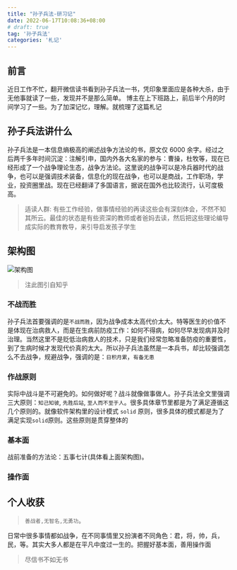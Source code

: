 ```yaml
---
title: "孙子兵法-研习记"
date: 2022-06-17T10:08:36+08:00
# draft: true
tag: '孙子兵法'
categories: '札记'
---
```



## 前言

近日工作不忙，翻开微信读书看到孙子兵法一书，凭印象里面应是各种大杀，由于无他事就读了一些，发现并不是那么简单。
博主在上下班路上，前后半个月的时间学习了一些。为了加深记忆，理解。就梳理了这篇札记


## 孙子兵法讲什么

孙子兵法是一本信息熵极高的阐述战争方法论的书，原文仅 6000 余字。经过之后两千多年时间沉淀：注解引申，国内外各大名家的参与：曹操，杜牧等，现在已经形成了一个战争理论生态，战争方法论。这里说的战争可以是冷兵器时代的战争，也可以是强调技术装备，信息化的现在战争，也可以是商战，工作职场，学业，投资圈里战。现在已经翻译了多国语言，据说在国外也比较流行，认可度极高。


> 适读人群: 有些工作经验，做事情经验的再读这些会有深刻体会，不然不知其所云。最佳的状态是有些资深的教师或者爸妈去读，然后把这些理论编导成实际的教育教导，来引导启发孩子学生


## 架构图

![架构图](https://pic1.zhimg.com/80/31b844f5d5119c1d9abfb8dd91cb31c6_1440w.jpg?source=1940ef5c)

> 注此图引自知乎

### 不战而胜
孙子兵法首要强调的是`不战而胜`，因为战争成本太高代价太大。特等医生的价值不是体现在治病救人，而是在生病前防疫工作：如何不得病，如何尽早发现病并及时治理。当然这里不是贬低治病救人的技术，只是我们经常忽略准备防疫的重要性，到了生病时候才发现代价真的太大。所以孙子兵法虽然是一本兵书，却比较强调怎么不去战争，规避战争，强调的是：`日积月累`，`有备无患`

### 作战原则
实际中战斗是不可避免的。如何做好呢？战斗就像做事做人。孙子兵法全文里强调三大原则：`知己知彼`, `先胜后站`, `至人而不至于人`。很多具体章节里都是为了满足遵循这几个原则的。就像软件架构里的设计模式 `solid` 原则，很多具体的模式都是为了满足实现`solid`原则。这些原则是贯穿整体的

### 基本面
战前准备的方法论：五事七计(具体看上面架构图)。


### 操作面



## 个人收获
 > `善战者,无智名,无勇功`。

 日常中很多事情都如战争，在不同事情里又扮演者不同角色：君，将，帅，兵，民，等。其实大多人都是在平凡中度过一生的。把握好基本面，善用操作面





> 尽信书不如无书